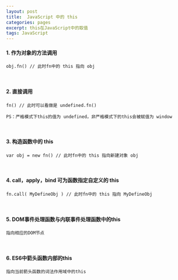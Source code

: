 ```yaml
---
layout: post
title:  JavaScript 中的 this
categories: pages
excerpt: this在JavaScript中的取值
tags: JavaScript
---
```


#### 1. 作为对象的方法调用
    obj.fn() // 此时fn中的 this 指向 obj    

<br>

#### 2. 直接调用
    fn() // 此时可以看做是 undefined.fn()       

    PS：严格模式下this的值为 undefined，非严格模式下的this会被赋值为 window

<br>

#### 3. 构造函数中的 this
    var obj = new fn() // 此时fn中的 this 指向新建对象 obj

<br>

#### 4. call，apply，bind 可为函数指定自定义的 this
    fn.call( MyDefineObj ) // 此时fn中的 this 指向 MyDefineObj

<br>

#### 5. DOM事件处理函数与内联事件处理函数中的this
    指向相应的DOM节点

<br>

#### 6. ES6中箭头函数内部的this
    指向当前箭头函数的词法作用域中的this
